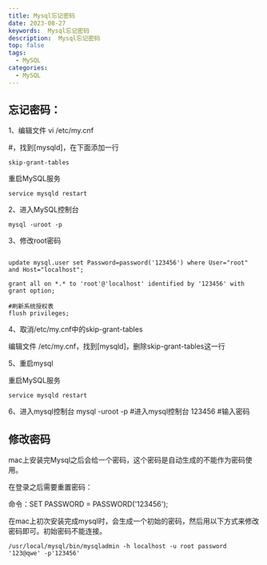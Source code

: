 ```yaml
---
title: Mysql忘记密码
date: 2023-08-27
keywords:  Mysql忘记密码
description:  Mysql忘记密码
top: false
tags:
  - MySQL
categories:
  - MySQL
---
```

## 忘记密码：

1、编辑文件
vi /etc/my.cnf    

#，找到[mysqld]，在下面添加一行

```mysql
skip-grant-tables

```
重启MySQL服务

```shell
service mysqld restart
```
2、进入MySQL控制台

```shell
mysql -uroot -p 
```
3、修改root密码

```mysql

update mysql.user set Password=password('123456') where User="root" and Host="localhost";

grant all on *.* to 'root'@'localhost' identified by '123456' with grant option;

#刷新系统授权表
flush privileges;

```

4、取消/etc/my.cnf中的skip-grant-tables

编辑文件 /etc/my.cnf，找到[mysqld]，删除skip-grant-tables这一行

5、重启mysql

重启MySQL服务

```shell
service mysqld restart
```

6、进入mysql控制台
mysql -uroot -p  #进入mysql控制台
123456 #输入密码

## 修改密码

mac上安装完Mysql之后会给一个密码，这个密码是自动生成的不能作为密码使用。

在登录之后需要重置密码：

命令：SET PASSWORD = PASSWORD('123456'); 

在mac上初次安装完成mysql时，会生成一个初始的密码，然后用以下方式来修改密码即可。初始密码不能连接。

```shell
/usr/local/mysql/bin/mysqladmin -h localhost -u root password '123@qwe' -p'123456'
```
